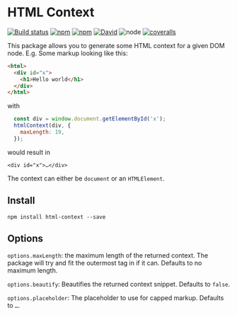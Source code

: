 # HTML Context
[![Build status](https://img.shields.io/travis/joscha/html-context/master.svg)](https://travis-ci.org/joscha/html-context)
[![npm](https://img.shields.io/npm/v/html-context.svg)](https://www.npmjs.com/package/html-context)
[![npm](https://img.shields.io/npm/l/html-context.svg)](https://opensource.org/licenses/MIT)
[![David](https://img.shields.io/david/joscha/html-context.svg)](https://david-dm.org/joscha/html-context)
![node](https://img.shields.io/node/v/html-context.svg)
[![coveralls](https://img.shields.io/coveralls/joscha/html-context/master.svg)](https://coveralls.io/github/joscha/html-context)

This package allows you to generate some HTML context for a given DOM node. E.g.
Some markup looking like this:
```html
<html>
  <div id="x">
    <h1>Hello world</h1>
  </div>
</html>
```
with
```javascript
  const div = window.document.getElementById('x');
  htmlContext(div, {
    maxLength: 19,
  });
```
would result in
```
<div id="x">…</div>
```

The context can either be `document` or an `HTMLElement`.

## Install
```console
npm install html-context --save
```

## Options
`options.maxLength`: the maximum length of the returned context. The package will try and fit the outermost tag in if it can. Defaults to no maximum length.

`options.beautify`: Beautifies the returned context snippet. Defaults to `false`.

`options.placeholder`: The placeholder to use for capped markup. Defaults to `…`.
